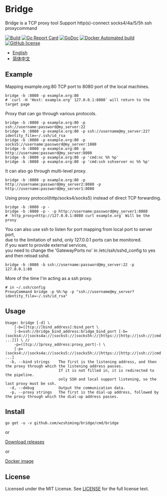 # Bridge

Bridge is a TCP proxy tool Support http(s)-connect socks4/4a/5/5h ssh proxycommand

[![Build](https://github.com/wzshiming/bridge/actions/workflows/go-cross-build.yml/badge.svg)](https://github.com/wzshiming/bridge/actions/workflows/go-cross-build.yml)
[![Go Report Card](https://goreportcard.com/badge/github.com/wzshiming/bridge)](https://goreportcard.com/report/github.com/wzshiming/bridge)
[![GoDoc](https://godoc.org/github.com/wzshiming/bridge?status.svg)](https://godoc.org/github.com/wzshiming/bridge)
[![Docker Automated build](https://img.shields.io/docker/cloud/automated/wzshiming/bridge.svg)](https://hub.docker.com/r/wzshiming/bridge)
[![GitHub license](https://img.shields.io/github/license/wzshiming/bridge.svg)](https://github.com/wzshiming/bridge/blob/master/LICENSE)

- [English](https://github.com/wzshiming/bridge/blob/master/README.md)
- [简体中文](https://github.com/wzshiming/bridge/blob/master/README_cn.md)

## Example

Mapping example.org:80 TCP port to 8080 port of the local machines.  

``` shell
bridge -b :8080 -p example.org:80
# `curl -H 'Host: example.org' 127.0.0.1:8080` will return to the target page
```

Proxy that can go through various protocols.  

``` shell
bridge -b :8080 -p example.org:80 -p ssh://username:password@my_server:22
bridge -b :8080 -p example.org:80 -p ssh://username@my_server:22?identity_file=~/.ssh/id_rsa
bridge -b :8080 -p example.org:80 -p socks5://username:password@my_server:1080
bridge -b :8080 -p example.org:80 -p http://username:password@my_server:8080
bridge -b :8080 -p example.org:80 -p 'cmd:nc %h %p'
bridge -b :8080 -p example.org:80 -p 'cmd:ssh sshserver nc %h %p'
```

It can also go through multi-level proxy.  

``` shell
bridge -b :8080 -p example.org:80 -p http://username:password@my_server2:8080 -p http://username:password@my_server1:8080
```

Using proxy protocol(http/socks4/socks5) instead of direct TCP forwarding.  

``` shell
bridge -b :8080 -p -
bridge -b :8080 -p - -p http://username:password@my_server1:8080
# `http_proxy=http://127.0.0.1:8080 curl example.org` Will be the proxy
```

You can also use ssh to listen for port mapping from local port to server port,  
due to the limitation of sshd, only 127.0.0.1 ports can be monitored.  
if you want to provide external services,  
you need to change the 'GatewayPorts no' in /etc/ssh/sshd_config to yes  
and then reload sshd.  

``` shell
bridge -b :8080 -b ssh://username:password@my_server:22 -p 127.0.0.1:80
```

More of the time I'm acting as a ssh proxy.  

``` text
# in ~/.ssh/config
ProxyCommand bridge -p %h:%p -p "ssh://username@my_server?identity_file=~/.ssh/id_rsa"
```

## Usage

``` text
Usage: bridge [-d] \
	[-b=[[tcp://]bind_address]:bind_port \
	[-b=ssh://bridge_bind_address:bridge_bind_port [-b=(socks4://|socks4a://|socks5://|socks5h://|https://|http://|ssh://|cmd:)bridge_bind_address:bridge_bind_port ...]]] \ // 
	-p=([tcp://]proxy_address:proxy_port|-) \
	[-p=(socks4://|socks4a://|socks5://|socks5h://|https://|http://|ssh://|cmd:)bridge_proxy_address:bridge_proxy_port ...]
  -b, --bind strings    The first is the listening address, and then the proxy through which the listening address passes.
                        If it is not filled in, it is redirected to the pipeline.
                        only SSH and local support listening, so the last proxy must be ssh.
  -d, --debug           Output the communication data.
  -p, --proxy strings   The first is the dial-up address, followed by the proxy through which the dial-up address passes.
```

## Install

``` shell
go get -u -v github.com/wzshiming/bridge/cmd/bridge
```

or

[Download releases](https://github.com/wzshiming/bridge/releases)

or

[Docker image](https://hub.docker.com/r/wzshiming/bridge)

## License

Licensed under the MIT License. See [LICENSE](https://github.com/wzshiming/bridge/blob/master/LICENSE) for the full license text.
